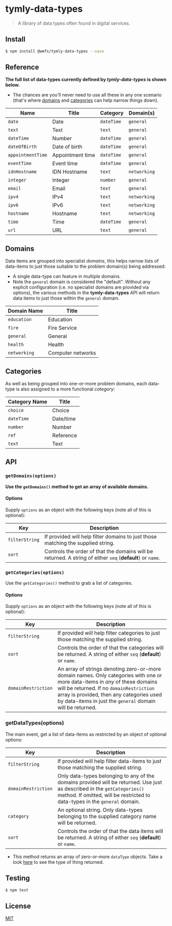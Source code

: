 
<!--     SSSSSSSSSSSSSSS TTTTTTTTTTTTTTTTTTTTTTT     OOOOOOOOO     PPPPPPPPPPPPPPPPP    !!!   -->
<!--   SS:::::::::::::::ST:::::::::::::::::::::T   OO:::::::::OO   P::::::::::::::::P  !!:!!  -->
<!--  S:::::SSSSSS::::::ST:::::::::::::::::::::T OO:::::::::::::OO P::::::PPPPPP:::::P !:::!  -->
<!--  S:::::S     SSSSSSST:::::TT:::::::TT:::::TO:::::::OOO:::::::OPP:::::P     P:::::P!:::!  -->
<!--  S:::::S            TTTTTT  T:::::T  TTTTTTO::::::O   O::::::O  P::::P     P:::::P!:::!  -->
<!--  S:::::S                    T:::::T        O:::::O     O:::::O  P::::P     P:::::P!:::!  -->
<!--   S::::SSSS                 T:::::T        O:::::O     O:::::O  P::::PPPPPP:::::P !:::!  -->
<!--    SS::::::SSSSS            T:::::T        O:::::O     O:::::O  P:::::::::::::PP  !:::!  -->
<!--      SSS::::::::SS          T:::::T        O:::::O     O:::::O  P::::PPPPPPPPP    !:::!  -->
<!--         SSSSSS::::S         T:::::T        O:::::O     O:::::O  P::::P            !:::!  -->
<!--              S:::::S        T:::::T        O:::::O     O:::::O  P::::P            !!:!!  -->
<!--              S:::::S        T:::::T        O::::::O   O::::::O  P::::P             !!!   -->
<!--  SSSSSSS     S:::::S      TT:::::::TT      O:::::::OOO:::::::OPP::::::PP                 -->
<!--  S::::::SSSSSS:::::S      T:::::::::T       OO:::::::::::::OO P::::::::P           !!!   -->
<!--  S:::::::::::::::SS       T:::::::::T         OO:::::::::OO   P::::::::P          !!:!!  -->
<!--   SSSSSSSSSSSSSSS         TTTTTTTTTTT           OOOOOOOOO     PPPPPPPPPP           !!!   -->
<!--                                                                                          -->
<!--             T H I S   R E A D M E . M D   F I L E   I S   G E N E R A T E D !            -->
<!--                                                                                          -->
<!--     IF YOU EDIT IT DIRECTLY YOUR CHANGES WILL BE WASHED AWAY THE NEXT TIME THIS FILE     -->
<!--      GETS GENERATED (EDIT "/lib/docs/templates" AND USE "npm run generate" INSTEAD!)     -->


# tymly-data-types

> A library of data types often found in digital services.

## <a name="install"></a>Install
```bash
$ npm install @wmfs/tymly-data-types --save
```

## Reference

**The full list of data-types currently defined by *tymly-data-types* is shown below.**

* The chances are you'll never need to use all these in any one scenario (that's where [domains](#domains) and [categories](#categories) can help narrow things down).

| Name | Title       | Category | Domain(s) |
| ---- | ----------- | -------- | --------- |
| `date` | Date | `dateTime` | ``general`` |
| `text` | Text | `text` | ``general`` |
| `dateTime` | Number | `dateTime` | ``general`` |
| `dateOfBirth` | Date of birth | `dateTime` | ``general`` |
| `appointmentTime` | Appointment time | `dateTime` | ``general`` |
| `eventTime` | Event time | `dateTime` | ``general`` |
| `idnHostname` | IDN Hostname | `text` | ``networking`` |
| `integer` | Integer | `number` | ``general`` |
| `email` | Email | `text` | ``general`` |
| `ipv4` | IPv4 | `text` | ``networking`` |
| `ipv6` | IPv6 | `text` | ``networking`` |
| `hostname` | Hostname | `text` | ``networking`` |
| `time` | Time | `dateTime` | ``general`` |
| `url` | URL | `text` | ``general`` |



## Domains

Data items are grouped into specialist *domains*, this helps narrow lists of data-items to just those suitable to the problem domain(s) being addressed:

* A single data-type can feature in multiple domains.
* Note the `general` domain is considered the "default". Without any explicit configuration (i.e. no specialist domains are provided via options), the various methods in the **tymly-data-types** API will return data items to just those within the `general` domain.

| Domain Name | Title       |
| ----------- | ----------- |
| `education` | Education |
| `fire` | Fire Service |
| `general` | General |
| `health` | Health |
| `networking` | Computer networks |


## Categories

As well as being grouped into one-or-more problem domains, each data-type is also assigned to a more functional *category*:

| Category Name | Title       |
| ------------- | ----------- |
| `choice` | Choice |
| `dateTime` | Date/time |
| `number` | Number |
| `ref` | Reference |
| `text` | Text |


## API

### `getDomains(options)`

**Use the `getDomains()` method to get an array of available domains.**

#### Options

Supply `options` as an object with the following keys (note all of this is optional):

| Key | Description |
| --- | ----------- |
| `filterString` | If provided will help filter domains to just those matching the supplied string. |
| `sort` | Controls the order of that the domains will be returned. A string of either `seq` (**default**) or  `name`. |

### `getCategories(options)`

Use the `getCategories()` method to grab a list of categories.

#### Options

Supply `options` as an object with the following keys (note all of this is optional):

| Key | Description |
| --- | ----------- |
| `filterString` | If provided will help filter categories to just those matching the supplied string. |
| `sort` | Controls the order of that the categories will be returned. A string of either `seq` (**default**) or  `name`. |
| `domainRestriction`| An array of strings denoting zero-or-more domain names. Only categories with one or more data-items in *any* of these domains will be returned. If no `domainRestriction` array is provided, then any categories used by data-items in just the `general` domain will be returned. |

### getDataTypes(options)

The main event, get a list of data-items as restricted by an object of optional options:

| Key    | Description |
| ------ | ----------- |
| `filterString` | If provided will help filter data-items to just those matching the supplied string. |
| `domainRestriction` | Only data-types belonging to any of the domains provided will be returned. Use just as described in the `getCategories()` method. If omitted, will be restricted to data-types in the `general` domain.|
| `category` | An optional string. Only data-types belonging to the supplied category name will be returned. |
| `sort` | Controls the order of that the data items will be returned. A string of either `seq` (**default**) or  `name`. |

* This method returns an array of zero-or-more `dataType` objects. Take a look [here](https://github.com/wmfs/tymly-data-types/blob/master/lib/data/data-types.json) to see the type of thing returned.

## <a name="test"></a>Testing

```bash
$ npm test
```

## <a name="license"></a>License
[MIT](https://github.com/wmfs/tymly-data-types/blob/master/LICENSE)
